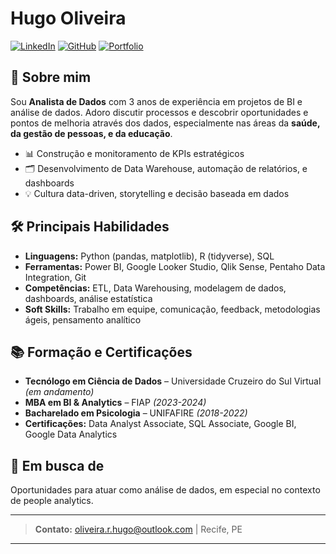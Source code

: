 # Hugo Oliveira

[![LinkedIn](https://img.shields.io/badge/LinkedIn-blue?logo=linkedin&logoColor=white)](https://linkedin.com/in/hugo-roberto-de-oliveira)
[![GitHub](https://img.shields.io/badge/GitHub-oligonauta-black?logo=github)](https://github.com/oligonauta)
[![Portfolio](https://img.shields.io/badge/Portfolio-Datacamp-green)](https://datacamp.com/portfolio/HugoOliveira)

## 👋 Sobre mim

Sou **Analista de Dados** com 3 anos de experiência em projetos de BI e análise de dados. Adoro discutir processos e descobrir oportunidades e pontos de melhoria através dos dados, especialmente nas áreas da **saúde, da gestão de pessoas, e da educação**.

- 📊 Construção e monitoramento de KPIs estratégicos
- 🗂️ Desenvolvimento de Data Warehouse, automação de relatórios, e dashboards
- 💡 Cultura data-driven, storytelling e decisão baseada em dados

## 🛠️ Principais Habilidades

- **Linguagens:** Python (pandas, matplotlib), R (tidyverse), SQL
- **Ferramentas:** Power BI, Google Looker Studio, Qlik Sense, Pentaho Data Integration, Git
- **Competências:** ETL, Data Warehousing, modelagem de dados, dashboards, análise estatística
- **Soft Skills:** Trabalho em equipe, comunicação, feedback, metodologias ágeis, pensamento analítico

## 📚 Formação e Certificações

- **Tecnólogo em Ciência de Dados** – Universidade Cruzeiro do Sul Virtual *(em andamento)*
- **MBA em BI & Analytics** – FIAP *(2023-2024)*
- **Bacharelado em Psicologia** – UNIFAFIRE *(2018-2022)*
- **Certificações:** Data Analyst Associate, SQL Associate, Google BI, Google Data Analytics

## 🌱 Em busca de

Oportunidades para atuar como análise de dados, em especial no contexto de people analytics.

---

> **Contato:** oliveira.r.hugo@outlook.com | Recife, PE

---

<!--
Palavras-chave para recrutadores: Data Analyst, BI, Analytics, Python, Power BI, SQL, Machine Learning, Dashboards, ETL, Data Warehousing, Cultura Data-Driven, Automação, People Analytics, Storytelling, Saúde, Educação, Gestão de Pessoas, Google Data Analytics, Git, Qlik Sense, R, Metodologias Ágeis.
-->

